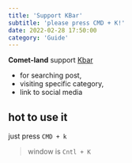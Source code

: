 ```yaml
---
title: 'Support KBar'
subtitle: 'please press CMD + K!'
date: 2022-02-28 17:50:00
category: 'Guide'
---
```


**Comet-land** support [Kbar](https://kbar.vercel.app/)

- for searching post,
- visiting specific category,
- link to social media

## hot to use it

just press `CMD + k`

> window is `Cntl + K`
